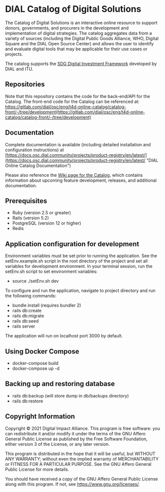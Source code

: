 # DIAL Catalog of Digital Solutions

The Catalog of Digital Solutions is an interactive online resource to support donors, 
governments, and procurers in the development and implementation of digital strategies.​
The catalog aggregates data from a variety of sources (including the Digital Public 
Goods Alliance, WHO, Digital Square and the DIAL Open Source Center) and allows the 
user to identify and evaluate digital tools that may be applicable for their use cases
or projects. 

The catalog supports the [SDG Digital Investment Framework](https://digitalimpactalliance.org/research/sdg-digital-investment-framework/) developed by DIAL and ITU.

## Repositories

Note that this repository contains the code for the back-end/API for the Catalog. The front-end
code for the Catalog can be referenced at: 
https://gitlab.com/dial/osc/eng/t4d-online-catalog/catalog-front/-/tree/development(https://gitlab.com/dial/osc/eng/t4d-online-catalog/catalog-front/-/tree/development)

## Documentation

Complete documentation is available (including detailed installation and configuration
instructions) at 
[https://docs.osc.dial.community/projects/product-registry/en/latest/](https://docs.osc.dial.community/projects/product-registry/en/latest/ "DIAL Online Catalog Documentation")

Please also reference the [Wiki page for the Catalog](https://solutions-catalog.atlassian.net/wiki/spaces/SOLUTIONS/overview?homepageId=33072), which contains information about upcoming feature development, releases, and additional documentation.

## Prerequisites

 * Ruby (version 2.5 or greater)
 * Rails (version 5.2)
 * PostgreSQL (version 12 or higher)
 * Redis

## Application configuration for development

Environment variables must be set prior to running the application. See the setEnv.example.sh script 
in the root directory of the project and set all variables for development environment. In your 
terminal session, run the setEnv.sh script to set environment variables:

 * source ./setEnv.sh dev

To configure and run the application, navigate to project directory and run the following commands:

 * bundle install (requires bundler 2)
 * rails db:create
 * rails db:migrate
 * rails db:seed
 * rails server

The application will run on localhost port 3000 by default.


## Using Docker Compose

 * docker-compose build
 * docker-compose up -d


## Backing up and restoring database

 * rails db:backup   (will store dump in db/backups directory)
 * rails db:restore

## Copyright Information

Copyright © 2021 Digital Impact Alliance. This program is free software: you can 
redistribute it and/or modify it under the terms of the GNU Affero General 
Public License as published by the Free Software Foundation, either version 3 
of the License, or any later version.

This program is distributed in the hope that it will be useful, but WITHOUT ANY 
WARRANTY; without even the implied warranty of MERCHANTABILITY or FITNESS FOR A 
PARTICULAR PURPOSE. See the GNU Affero General Public License for more details.

You should have received a copy of the GNU Affero General Public License along 
with this program.  If not, see <https://www.gnu.org/licenses/>.